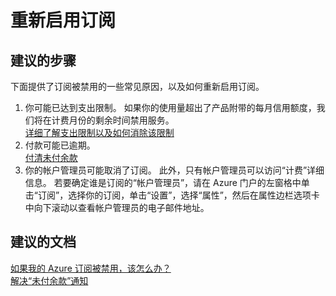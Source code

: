 <properties
    pageTitle="re-enable a subscription"
    description="重新启用订阅"
    service="azure_subscription_management"
    resource=""
    authors=""
    displayOrder=""
    selfHelpType="generic"
    supportTopicIds="32454933"
    resourceTags=""
    productPesIds="15660"
    cloudEnvironments=""
/>


# 重新启用订阅

## **建议的步骤**
下面提供了订阅被禁用的一些常见原因，以及如何重新启用订阅。

1. 你可能已达到支出限制。 如果你的使用量超出了产品附带的每月信用额度，我们将在计费月份的剩余时间禁用服务。<br>
[详细了解支出限制以及如何消除该限制](https://azure.microsoft.com/pricing/spending-limits/)
2. 付款可能已逾期。<br>
[付清未付余款](https://azure.microsoft.com/documentation/articles/billing-azure-subscription-past-due-balance/)
3. 你的帐户管理员可能取消了订阅。 此外，只有帐户管理员可以访问“计费”详细信息。 若要确定谁是订阅的“帐户管理员”，请在 Azure 门户的左窗格中单击“订阅”，选择你的订阅，单击“设置”，选择“属性”，然后在属性边栏选项卡中向下滚动以查看帐户管理员的电子邮件地址。

## **建议的文档**
[如果我的 Azure 订阅被禁用，该怎么办？](https://azure.microsoft.com/documentation/articles/billing-subscription-become-disable/)<br>
[解决“未付余款”通知](https://azure.microsoft.com/documentation/articles/billing-azure-subscription-past-due-balance/)<br>



<!--HONumber=Jul16_HO4-->


